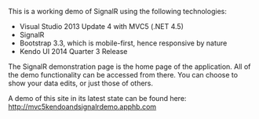 <p>This is a working demo of SignalR using the following technologies:</p>

<ul>
<li>Visual Studio 2013 Update 4 with MVC5 (.NET 4.5)</li>
<li>SignalR</li>
<li>Bootstrap 3.3, which is mobile-first, hence responsive by nature</li>
<li>Kendo UI 2014 Quarter 3 Release</li>
</ul>

<p>The SignalR demonstration page is the home page of the application.  All of the demo functionality can be accessed from there.  You can choose to show your data edits, or just those of others.  </p>
<p>A demo of this site in its latest state can be found here: <a href="http://mvc5kendoandsignalrdemo.apphb.com">http://mvc5kendoandsignalrdemo.apphb.com</a></p>

